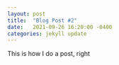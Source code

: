```yaml
---
layout: post
title:  "Blog Post #2"
date:   2021-09-26 16:20:00 -0400
categories: jekyll update
---
```

This is how I do a post, right